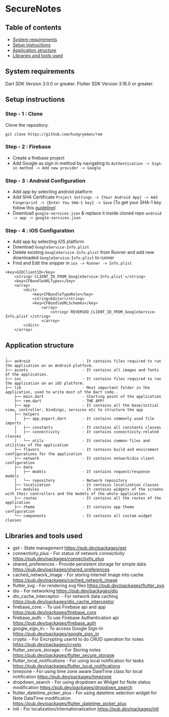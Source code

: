 
# SecureNotes
## Table of contents
- [System requirements](#system-requirements)
- [Setup instructions](#setup-instructions)
- [Application structure](#project-structure)
- [Libraries and tools used](#libraries-and-tools-used)

## System requirements

Dart SDK Version 3.0.0 or greater.
Flutter SDK Version 3.16.0 or greater.

## Setup instructions

### Step - 1 : Clone
Clone the repository.
```
git clone https://github.com/hungryemon/rem
```

### Step - 2 : Firebase
- Create a firebase project
- Add Google as sign in method by navigating to `Authentication -> Sign-in method -> Add new provider -> Google` 

### Step - 3 : Android Configuration
- Add app by selecting android platform
- Add SHA Certificate `Project Settings -> {Your Android App} -> Add Fingerprint -> {Enter You SHA-1 key} -> Save` (To get your SHA-1 key follow this [guideline](https://developers.google.com/android/guides/client-auth))
- Download `google-services.json` & replace it inside cloned repo `android -> app -> google-services.json`

### Step - 4 : iOS Configuration
- Add app by selecting iOS platform
- Download `GoogleService-Info.plist`
- Delete existing `GoogleService-Info.plist` from Runner and add new downloaded `GoogleService-Info.plist` to runner
- Find and Edit the snipper in `ios -> Runner -> Info.plist`
```
<key>GIDClientID</key>	
	<string>`CLIENT_ID_FROM_GoogleService-Info.plist`</string>
	<key>CFBundleURLTypes</key>
	<array>
		<dict>
			<key>CFBundleTypeRole</key>
			<string>Editor</string>
			<key>CFBundleURLSchemes</key>
				<array>
					<string>`REVERSED_CLIENT_ID_FROM_GoogleService-Info.plist`</string>
				</array>
		</dict>
	</array>
```



## Application structure

```
.
├── android                       - It contains files required to run the application on an Android platform.
├── assets                        - It contains all images and fonts of the application.
├── ios                           - It contains files required to run the application on an iOS platform.
├── lib                           - Most important folder in the application, used to write most of the Dart code..
    ├── main.dart                 - Starting point of the application
    ├── rem.dart                  - THE APP!
    ├── app                       - It contains all the base/initial view, controller, bindings, services etc to structure the app
    ├── helpers
    │   ├── app_export.dart       - It contains commonly used file imports
    │   ├── constants             - It contains all constants classes               
    │   ├── connectivity          - It contains connectivity-related classes
    │   └── utils                 - It contains common files and utilities of the application
    ├── flavors                   - It contains build and enviroment configurations for the application
    ├── network                   - It contains network/dio client configuration 
    ├── data
    │   ├── models                - It contains request/response models 
    │   └── repository            - Network repository
    ├── localization              - It contains localization classes
    ├── modules                   - It contains widgets of the screens with their controllers and the models of the whole application.
    ├── routes                    - It contains all the routes of the application
    ├── theme                     - It contains app theme configuration
    └── components                - It contains all custom widget classes  
```

## Libraries and tools used

- get - State management
  https://pub.dev/packages/get
- connectivity_plus - For status of network connectivity
  https://pub.dev/packages/connectivity_plus
- shared_preferences - Provide persistent storage for simple data
  https://pub.dev/packages/shared_preferences
- cached_network_image - For storing internet image into cache
  https://pub.dev/packages/cached_network_image
- flutter_svg - For rendering svg files
  https://pub.dev/packages/flutter_svg
- dio - For networking
  https://pub.dev/packages/dio
- dio_cache_interceptor: - For network data caching
  https://pub.dev/packages/dio_cache_interceptor
- firebase_core: - To use Firebase api and app
  https://pub.dev/packages/firebase_core
- firebase_auth: - To use Firebase Authentication api
  https://pub.dev/packages/firebase_auth
- google_sign_in: - To access Google Sign-In
  https://pub.dev/packages/google_sign_in
- crypto: - For Encrypting userId to do CRUD operation for notes
  https://pub.dev/packages/crypto
- flutter_secure_storage: - For Storing notes
  https://pub.dev/packages/flutter_secure_storage
- flutter_local_notifications - For using local notification for tasks
  https://pub.dev/packages/flutter_local_notifications
- timezone - For using time zone aware DateTime class for local notification
  https://pub.dev/packages/timezone
- dropdown_search - For using dropdown as Widget for Note status modification
  https://pub.dev/packages/dropdown_search
- flutter_datetime_picker_plus - For using datetime selection widget for Note DateTime modification
  https://pub.dev/packages/flutter_datetime_picker_plus
- intl - For localization/internationalization
  https://pub.dev/packages/intl



